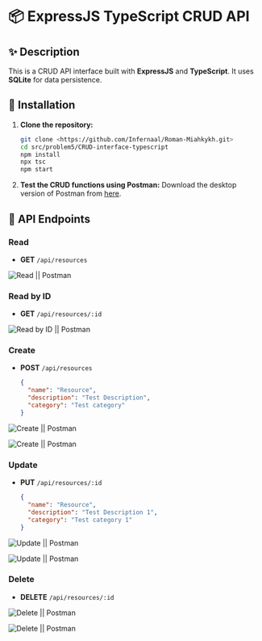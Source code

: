 # 📦 ExpressJS TypeScript CRUD API

## ✨ Description

This is a CRUD API interface built with **ExpressJS** and **TypeScript**. It uses **SQLite** for data persistence.

## 🚀 Installation

1. **Clone the repository:**
   ```bash
   git clone <https://github.com/Infernaal/Roman-Miahkykh.git>
   cd src/problem5/CRUD-interface-typescript
   npm install
   npx tsc
   npm start
   ```

2. **Test the CRUD functions using Postman:**
   Download the desktop version of Postman from [here](https://www.postman.com/downloads/).

## 🔗 API Endpoints

### Read
- **GET** `/api/resources`

![Read || Postman](https://i.imgur.com/ev3cRdT.jpeg)

### Read by ID
- **GET** `/api/resources/:id`

![Read by ID || Postman](https://i.imgur.com/KsOdJmg.jpeg)

### Create
- **POST** `/api/resources`
  ```json
  {
    "name": "Resource",
    "description": "Test Description",
    "category": "Test category"
  }
  ```

![Create || Postman](https://i.imgur.com/n4o1ffj.jpeg)

![Create || Postman](https://i.imgur.com/CilNYnK.jpeg)

### Update
- **PUT** `/api/resources/:id`
  ```json
  {
    "name": "Resource",
    "description": "Test Description 1",
    "category": "Test category 1"
  }
  ```

![Update || Postman](https://i.imgur.com/vNicJP9.jpeg)

![Update || Postman](https://i.imgur.com/EVzuRE4.jpeg)

### Delete
- **DELETE** `/api/resources/:id`

![Delete || Postman](https://i.imgur.com/W0Kjt9P.jpeg)

![Delete || Postman](https://i.imgur.com/qcQM5gn.jpeg)
